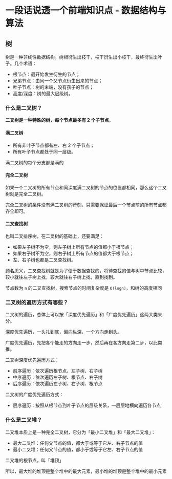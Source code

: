 # 一段话说透一个前端知识点 - 数据结构与算法

## 树

树是一种非线性数据结构。树根衍生出枝干，枝干衍生出小枝干，最终衍生出叶子。几个术语：

* 根节点：最开始发生衍生的节点；
* 兄弟节点：由同一个父节点衍生出来的节点；
* 叶子节点：树的末端，没有孩子的节点；
* 高度/深度：树的最大层级树。

### 什么是二叉树？

**二叉树是一种特殊的树，每个节点最多有 2 个子节点**。

#### 满二叉树

* 所有非叶子节点都有左、右 2 个子节点；
* 所有叶子节点都处于同一层级。

满二叉树的每个分支都是满的

#### 完全二叉树

如果一个二叉树的所有节点和同深度满二叉树的节点的位置都相同，那么这个二叉树就是完全二叉树。

完全二叉树的条件没有满二叉树的苛刻，只需要保证最后一个节点前的所有节点都齐全即可。

#### 二叉查找树

也叫二叉排序树，在二叉树的基础上，还要满足：

* 如果左子树不为空，则左子树上所有节点的值都小于根节点；
* 如果右子树不为空，则右子树上所有节点的值都大于根节点；
* 左、右子树也都是二叉查找树。

顾名思义，二叉查找树就是为了便于数据查找的，将待查找的值与树中节点比较，较小就往左子树上找，较大就往右子树上找，直到找到。

节点数为 `n` 的二叉查找树，搜索节点的时间复杂度是 `O(logn)`，和树的高度相同

### 二叉树的遍历方式有哪些？

二叉树的遍历，总体上可以按「深度优先遍历」和「广度优先遍历」这两大类来分。

深度优先遍历，一头扎到底，偏向纵深，一个方向走到头。

广度优先遍历，先把各个能走的方向走一步，然后再在各方向走第二步，以此类推。

二叉树深度优先遍历方式：

* 前序遍历：依次遍历根节点、左子树、右子树
* 中序遍历：依次遍历左子树、根节点、右子树
* 后序遍历：依次遍历左子树、右子树、根节点

二叉树的广度优先遍历方式：

* 层序遍历：按照从根节点到叶子节点的层级关系，一层层地横向遍历各节点

### 什么是二叉堆？

二叉堆本质上是一种完全二叉树，它分为「最小二叉堆」和「最大二叉堆」：

* 最大二叉堆：任何父节点的值，都大于或等于它左、右子节点的值
* 最小二叉堆：任何父节点的值，都小于或等于它左、右子节点的值

二叉堆的根节点，叫「堆顶」

所以，最大堆的堆顶是整个堆中的最大元素，最小堆的堆顶是整个堆中的最小元素
